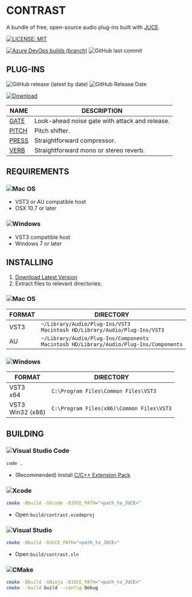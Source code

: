# CONTRAST

A bundle of free, open-source audio plug-ins built with [JUCE](https://juce.com/).

[![LICENSE: MIT](https://img.shields.io/github/license/ImJimmi/Contrast?style=for-the-badge)](LICENSE)

[![Azure DevOps builds (branch)](https://img.shields.io/azure-devops/build/ImJimmi/368c7d2c-96f4-40c9-8470-644e4b4bab68/3/refs/pull/1/merge?label=AZURE%20PIPELINES&logo=Azure%20Pipelines&style=for-the-badge)](https://dev.azure.com/ImJimmi/Contrast/_build) ![GitHub last commit](https://img.shields.io/github/last-commit/ImJimmi/Contrast?style=for-the-badge)

## PLUG-INS

![GitHub release (latest by date)](https://img.shields.io/github/v/release/ImJimmi/Contrast?label=LATEST%20VERSION&style=for-the-badge)
![GitHub Release Date](https://img.shields.io/github/release-date/ImJimmi/Contrast?style=for-the-badge)

[![Download](https://img.shields.io/github/v/release/ImJimmi/Contrast?label=DOWNLOAD&style=for-the-badge&logo=GitHub&color=success)](https://github.com/ImJimmi/Contrast/releases/latest)

| NAME | DESCRIPTION |
| ------ | ----------- |
| [GATE](Gate/) | Look-ahead noise gate with attack and release. |
| [PITCH](Pitch/) | Pitch shifter. |
| [PRESS](Press/) | Straightforward compressor. |
| [VERB](Verb/) | Straightforward mono or stereo reverb. |

## REQUIREMENTS

### ![Mac OS](https://img.shields.io/badge/mac%20os-000000?style=for-the-badge&logo=apple&logoColor=F0F0F0)

- VST3 or AU compatible host
- OSX 10.7 or later

### ![Windows](https://img.shields.io/badge/Windows-0078D6?style=for-the-badge&logo=windows&logoColor=white)

- VST3 compatible host
- Windows 7 or later

## INSTALLING

1. [Download Latest Version](https://github.com/ImJimmi/Contrast/releases/latest)
2. Extract files to relevant directories:

### ![Mac OS](https://img.shields.io/badge/mac%20os-000000?style=for-the-badge&logo=apple&logoColor=F0F0F0)

| FORMAT | DIRECTORY |
| ------ | --------- |
| VST3 | `~/Library/Audio/Plug-Ins/VST3`<br>`Macintosh HD/Library/Audio/Plug-Ins/VST3` |
| AU | `~/Library/Audio/Plug-Ins/Components`<br>`Macintosh HD/Library/Audio/Plug-Ins/Components` |

### ![Windows](https://img.shields.io/badge/Windows-0078D6?style=for-the-badge&logo=windows&logoColor=white)

| FORMAT | DIRECTORY |
| ------ | --------- |
| VST3<br>x64 | `C:\Program Files\Common Files\VST3` |
| VST3<br>Win32 (x86) | `C:\Program Files(x86)\Common Files\VST3` |

## BUILDING

### ![Visual Studio Code](https://img.shields.io/badge/Visual%20Studio%20Code-0078d7.svg?style=for-the-badge&logo=visual-studio-code&logoColor=white)

```bash
code .
```

- (Recommended) Install [C/C++ Extension Pack](https://marketplace.visualstudio.com/items?itemName=ms-vscode.cpptools-extension-pack)

### ![Xcode](https://img.shields.io/badge/Xcode-007ACC?style=for-the-badge&logo=Xcode&logoColor=white)

```bash
cmake -Bbuild -GXcode -DJUCE_PATH="<path_to_JUCE>"
```

- Open `build/contrast.xcodeproj`

### ![Visual Studio](https://img.shields.io/badge/Visual%20Studio-5C2D91.svg?style=for-the-badge&logo=visual-studio&logoColor=white)

```bash
cmake -Bbuild -DJUCE_PATH="<path_to_JUCE>"
```

- Open `build/contrast.sln`

### ![CMake](https://img.shields.io/badge/CMake-%23008FBA.svg?style=for-the-badge&logo=cmake&logoColor=white)

```bash
cmake -Bbuild -GNinja -DJUCE_PATH="<path_to_JUCE>"
cmake --build build --config Debug
```
